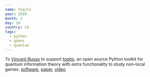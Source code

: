 ```yaml
---
name: Toqito
year: 2020
month: 2
day: 16
country: CA
tags:
  - python
  - ganes
  - quantum
---
```

To [Vincent Russo](https://vprusso.github.io/) to support [toqito](https://vprusso.github.io/toqito/), an open source Python toolkit for quantum information theory with extra functionality to study non-local games. [software](https://github.com/vprusso/toqito), [paper](https://joss.theoj.org/papers/10.21105/joss.03082), [video](https://www.youtube.com/watch?v=6R7qSszJwBI)
